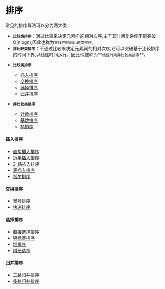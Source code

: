  排序
 =====

常见的排序算法可以分为两大类：</br>
* **`比较类排序`**：通过比较来决定元素间的相对次序,由于其时间复杂度不能突破O(nlogn),因此也称为`非线性时间比较类排序`。
* **`非比较类排序`**：不通过比较来决定元素间的相对次序,它可以突破基于比较排序的时间下界,以线性时间运行，因此也被称为**`线性时间非比较类排序`**。

- **`比较类排序`**
    - [插入排序](#insertion)</br>
    - [交换排序](#exchange)</br>
    - [选择排序](#selection)</br>
    - [归并排序](#merge)</br>

- **`非比较类排序`**
    - [计数排序](./counting)</br>
    - [基数排序](./radix)</br>
    - [桶排序](./bucket)</br>

#### <i id="insertion"></i>插入排序  
- [直接插入排序](./insertion/straight_insertion)</br>
- [折半插入排序](./insertion/binary_insertion)</br>
- [2-路插入排序](./sort/selection/two-path_insertion)
- [表插入排序](./sort/selection/table_insertion)
- [希尔排序](./insertion/shell)</br>

#### <i id="exchange"></i>交换排序  
- [冒号排序](./exchange/bubble)</br>
- [快速排序](./exchange/quick)</br>


#### <i id="selection"></i>选择排序  
- [直接选择排序](./selection/direct_selection)</br>
- [锦标赛排序](./selection/tournament)</br>
- [堆排序](./selection/heap)</br>
- [树形选择](./selection/tree_selection)


#### <i id="merge"></i>归并排序
- [二路归并排序](./merge/binary_merge)
- [多路归并排序](./merge/mul_merge)



